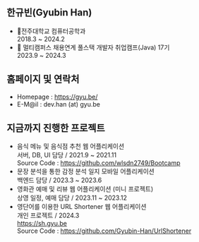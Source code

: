 ## 한규빈(Gyubin Han)
- 🏤전주대학교 컴퓨터공학과<br>2018.3 ~ 2024.2
- 📕 멀티캠퍼스 채용연계 풀스택 개발자 취업캠프(Java) 17기<br>2023.9 ~ 2024.3

## 홈페이지 및 연락처
- Homepage : https://gyu.be/
- E-M@il : dev.han (at) gyu.be

## 지금까지 진행한 프로젝트
- 음식 메뉴 및 음식점 추천 웹 어플리케이션<br>서버, DB, UI 담당 / 2021.9 ~ 2021.11<br>Source Code : https://github.com/wlsdn2749/Bootcamp
- 문장 분석을 통한 감정 분석 일지 모바일 어플리케이션<br>백엔드 담당 / 2023.3 ~ 2023.6
- 영화관 예매 및 리뷰 웹 어플리케이션 (미니 프로젝트)<br>상영 일정, 예매 담당 / 2023.11 ~ 2023.12
- 영단어를 이용한 URL Shortener 웹 어플리케이션<br>개인 프로젝트 / 2024.3<br>https://sh.gyu.be<br>Source Code : https://github.com/Gyubin-Han/UrlShortener
